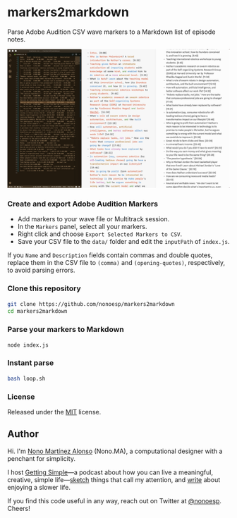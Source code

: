 # markers2markdown
Parse Adobe Audition CSV wave markers to a Markdown list of episode notes.

<img src="img/2018-11-26.png">

### Create and export Adobe Audition Markers

- Add markers to your wave file or Multitrack session.
- In the `Markers` panel, select all your markers.
- Right click and choose `Export Selected Markers to CSV`.
- Save your CSV file to the `data/` folder and edit the `inputPath` of `index.js`.

If you `Name` and `Description` fields contain commas and double quotes, replace them in the CSV file to `(comma)` and `(opening-quotes)`, respectively, to avoid parsing errors.

### Clone this repository

```bash
git clone https://github.com/nonoesp/markers2markdown
cd markers2markdown
```

### Parse your markers to Markdown

```bash
node index.js
```

### Instant parse

```bash
bash loop.sh
```

### License

Released under the [MIT](https://github.com/nonoesp/markers2markdown/blob/master/LICENSE) license.

## Author

Hi. I'm [Nono Martínez Alonso](https://nono.ma/about) (Nono.MA), a computational designer with a penchant for simplicity.

I host [Getting Simple](https://gettingsimple.com)—a podcast about how you can live a meaningful, creative, simple life—[sketch](https://sketch.nono.ma) things that call my attention, and [write](https://gettingsimple.com/writing) about enjoying a slower life.

If you find this code useful in any way, reach out on Twitter at [@nonoesp](https://twitter.com/nonoesp). Cheers!
